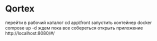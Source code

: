 # Qortex
перейти в рабочий каталог cd app\front
запустить контейнер docker compose up -d
ждем пока все собереться
открыть приложение http://localhost:8080/#/